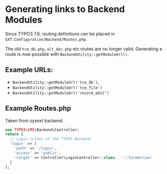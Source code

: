 # Generating links to Backend Modules

Since TYPO3 7.6, routing definitions can be placed in `EXT:Configuration/Backend/Routes.php`.

The old `tce_db.php`, `alt_doc.php` etc routes are no longer valid. Generating a route is 
now possible with `BackendUtility::getModuleUrl()`.

## Example URLs:
* `BackendUtility::getModuleUrl('tce_db')`,
* `BackendUtility::getModuleUrl('tce_file')`
* `BackendUtility::getModuleUrl('record_edit')`

## Example Routes.php

Taken from sysext backend.

```php
use TYPO3\CMS\Backend\Controller;
return [
  // Login screen of the TYPO3 Backend
  'login' => [
    'path' => '/login',
    'access' => 'public',
    'target' => Controller\LoginController::class . '::formAction'
  ]
];
```

